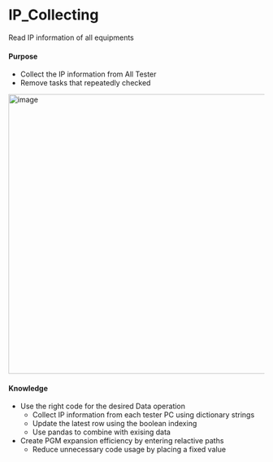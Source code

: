 # IP_Collecting
Read IP information of all equipments

#### Purpose
-  Collect the IP information from All Tester
-  Remove tasks that repeatedly checked
<img width="550" alt="image" src="https://github.com/user-attachments/assets/561dde13-1123-42d3-8d02-708923c97abc">


#### Knowledge
- Use the right code for the desired Data operation 
  - Collect IP information from each tester PC using dictionary strings
  - Update the latest row using the boolean indexing
  - Use pandas to combine with exising data
- Create PGM expansion efficiency by entering relactive paths
  - Reduce unnecessary code usage by placing a fixed value
